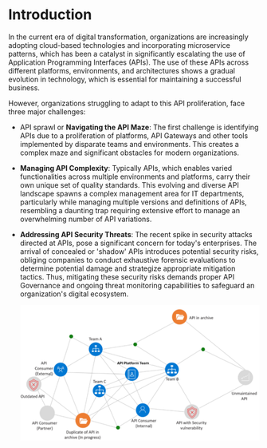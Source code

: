 # Introduction

In the current era of digital transformation, organizations are increasingly adopting cloud-based technologies and incorporating microservice patterns, which has been a catalyst in significantly escalating the use of Application Programming Interfaces (APIs). The use of these APIs across different platforms, environments, and architectures shows a gradual evolution in technology, which is essential for maintaining a successful business.

However, organizations struggling to adapt to this API proliferation, face three major challenges:

- API sprawl or **Navigating the API Maze**: The first challenge is identifying APIs due to a proliferation of platforms, API Gateways and other tools implemented by disparate teams and environments. This creates a complex maze and significant obstacles for modern organizations.
- **Managing API Complexity**:  Typically APIs, which enables varied functionalities across multiple environments and platforms, carry their own unique set of quality standards. This evolving and diverse API landscape spawns a complex management area for IT departments, particularly while managing multiple versions and definitions of APIs, resembling a daunting trap requiring extensive effort to manage an overwhelming number of API variations.
- **Addressing API Security Threats**: The recent spike in security attacks directed at APIs, pose a significant concern for today's enterprises. The arrival of concealed or 'shadow' APIs introduces potential security risks, obliging companies to conduct exhaustive forensic evaluations to determine potential damage and strategize appropriate mitigation tactics. Thus, mitigating these security risks demands proper API Governance and ongoing threat monitoring capabilities to safeguard an organization's digital ecosystem.

    ![API Sprawl](/img/api-sprawl.png)

<!-- Slides _[Coming soon …]_ -->